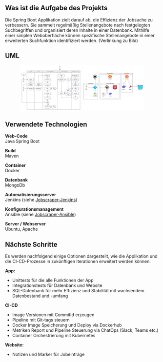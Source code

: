 ## Was ist die Aufgabe des Projekts
Die Spring Boot Applikation zielt darauf ab, die Effizienz der Jobsuche zu verbessern. Sie sammelt regelmäßig Stellenangebote nach
festgelegten Suchbegriffen und organisiert deren Inhalte in einer Datenbank. Mithilfe einer simplen Weboberfläche können spezifische
Stellenangebote in einer erweiterten Suchfunktion identifiziert werden. (Verlinkung zu Bild)

## UML
<p align="center">
  <a href="diagrams/CI-CD-Flowchart.png"><img src="diagrams/CI-CD-Flowchart.png" alt="CI-CD-Flowchart.png" height="150" width="200"></a>
  <a href="diagrams/System-architecture.png"><img src="diagrams/System-architecture.png" alt="diagrams/System-architecture.png" height="150" width="200"></a>
</p>

## Verwendete Technologien
**Web-Code**<br>
Java Spring Boot

**Build**<br>
Maven

**Container**<br>
Docker

**Datenbank**<br>
MongoDb

**Automatisierungsserver**<br>
Jenkins (siehe <a href="https://github.com/lb-bewerbung/jobscraper-jenkins">Jobscraper-Jenkins</a>)

**Konfigurationsmanagement**<br>
Ansible (siehe <a href="https://github.com/lb-bewerbung/jobscraper-ansible">Jobscraper-Ansible</a>)

**Server / Webserver**<br>
Ubuntu, Apache

## Nächste Schritte
Es werden nachfolgend einige Optionen dargestellt, wie die Applikation und die CI-CD-Prozesse in zukünftigen Iterationen erweitert werden können.

**App:**
- Unittests für die alle Funktionen der App
- Integrationstests für Datenbank und Website
- SQL-Datenbank für mehr Effizienz und Stabilität mit wachsendem Datenbestand und -umfang

**CI-CD**
- Image Versionen mit CommitId erzeugen
- Pipeline mit Git-tags steuern
- Docker Image Speicherung und Deploy via Dockerhub
- Metriken Report und Pipeline Steuerung via ChatOps (Slack, Teams etc.)
- Container Orchestrierung mit Kubernetes

**Website:**
- Notizen und Marker für Jobeinträge